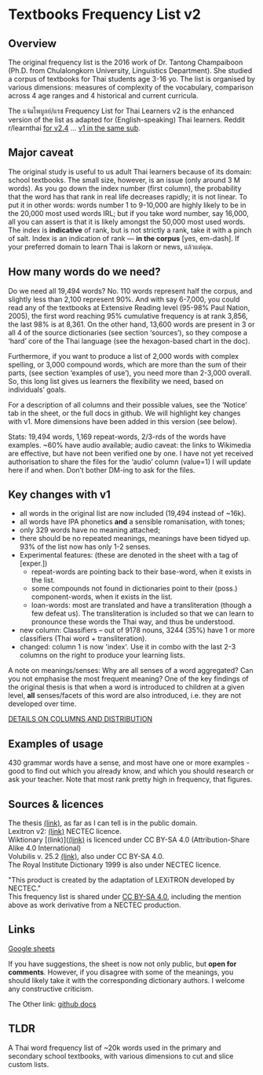 # Textbooks Frequency List v2

## Overview

The original frequency list is the 2016 work of Dr. Tantong Champaiboon (Ph.D. from Chulalongkorn University, Linguistics Department). She studied a corpus of textbooks for Thai students age 3-16 yo. The list is organised by various dimensions: measures of complexity of the vocabulary, comparison across 4 age ranges and 4 historical and current curricula.

The แจ่มไพบูลย์/แรช Frequency List for Thai Learners v2 is the enhanced version of the list as adapted for (English-speaking) Thai learners. Reddit r/learnthai [for v2.4](https://www.reddit.com/r/learnthai/comments/1o3lzz0/textbooks_frequency_list_v2/) ... [v1 in the same sub](https://www.reddit.com/r/learnthai/comments/1md1pmc/frequency_list_for_thai_learners).

## Major caveat

The original study is useful to us adult Thai learners because of its domain: school textbooks. The small size, however, is an issue (only around 3 M words). As you go down the index number (first column), the probability that the word has that rank in real life decreases rapidly; it is not linear. To put it in other words: words number 1 to 9-10,000 are highly likely to be in the 20,000 most used words IRL; but if you take word number, say 16,000, all you can assert is that it is likely amongst the 50,000 most used words. The index is **indicative** of rank, but is not strictly a rank, take it with a pinch of salt. Index is an indication of rank — **in the corpus** [yes, em-dash]. If your preferred domain to learn Thai is lakorn or news, แล้วแต่คุณ.

## How many words do we need?

Do we need all 19,494 words? No. 110 words represent half the corpus, and slightly less than 2,100 represent 90%. And with say 6-7,000, you could read any of the textbooks at Extensive Reading level (95-98% Paul Nation, 2005), the first word reaching 95% cumulative frequency is at rank 3,856, the last 98% is at 8,361. On the other hand, 13,600 words are present in 3 or all 4 of the source dictionaries (see section ‘sources’), so they compose a ‘hard’ core of the Thai language (see the hexagon-based chart in the doc). 

Furthermore, if you want to produce a list of 2,000 words with complex spelling, or 3,000 compound words, which are more than the sum of their parts, (see section ‘examples of use’), you need more than 2-3,000 overall. So, this long list gives us learners the flexibility we need, based on individuals’ goals.

For a description of all columns and their possible values, see the ‘Notice’ tab in the sheet, or the full docs in github. We will highlight key changes with v1. More dimensions have been added in this version (see below).

Stats: 19,494 words, 1,169 repeat-words, 2/3-rds of the words have examples. ~60% have audio available; audio caveat: the links to Wikimedia are effective, but have not been verified one by one. I have not yet received authorisation to share the files for the ‘audio’ column (value=1)  I will update here if and when. Don’t bother DM-ing to ask for the files.

## Key changes with v1

- all words in the original list are now included (19,494 instead of ~16k). 
- all words have IPA phonetics **and** a sensible romanisation, with tones;
- only 329 words have no meaning attached;
- there should be no repeated meanings, meanings have been tidyed up. 93% of the list now has only 1-2 senses.
- Experimental features: (these are denoted in the sheet with a tag of [exper.])
	- repeat-words are pointing back to their base-word, when it exists in the list.
	- some compounds not found in dictionaries point to their (poss.) component-words,  when it exists in the list.
	- loan-words: most are translated and have a transliteration (though a few defeat us). The transliteration is included so that we can learn to pronounce these words the Thai way, and thus be understood.
- new column: Classifiers – out of 9178 nouns, 3244 (35%) have 1 or more classifiers (Thai word + transliteration).
- changed: column 1 is now 'index'. Use it in combo with the last 2-3 columns on the right to produce your learning lists.

A note on meanings/senses: Why are all senses of a word aggregated? Can you not emphasise the most frequent meaning? One of the key findings of the original thesis is that when a word is introduced to children at a given level, **all** senses/facets of this word are also introduced, i.e. they are not developed over time.

[DETAILS ON COLUMNS AND DISTRIBUTION](freqlist_columns.md)

## Examples of usage

430 grammar words have a sense, and most have one or more examples - good to find out which you already know, and which you should research or ask your teacher. Note that most rank pretty high in frequency, that figures.

## Sources & licences

The thesis [(link)](https://www.arts.chula.ac.th/~ling/TTC/), as far as I can tell is in the public domain.  
Lexitron v2: [(link)](https://opend-portal.nectec.or.th/en/prepare/lexitron-2-0) NECTEC licence.  
Wiktionary [(link)]([(link)](https://th.wiktionary.org/) is licenced under CC BY-SA 4.0 (Attribution-Share Alike 4.0 International)  
Volubilis v. 25.2 [(link)](https://belisan-volubilis.blogspot.com/), also under CC BY-SA 4.0.  
The Royal Institute Dictionary 1999 is also under NECTEC licence.


"This product is created by the adaptation of LEXiTRON developed by NECTEC."  
This frequency list is shared under [CC BY-SA 4.0](https://creativecommons.org/licenses/by-sa/4.0/deed.en), including the mention above as work derivative from a NECTEC production.


## Links

[Google sheets](https://docs.google.com/spreadsheets/d/1Ehb296EWxUpqhdGcmCZIRO1xOioMJDYE/edit?usp=sharing&ouid=102358243107903300717&rtpof=true&sd=true)

If you have suggestions, the sheet is now not only public, but **open for comments**. However, if you disagree with some of the meanings, you should likely take it with the corresponding dictionary authors. I welcome any constructive criticism.

The Other link: [github docs](https://geebee101.github.io/newthai/)

## TLDR
A Thai word frequency list of ~20k words used in the primary and secondary school textbooks, with various dimensions to cut and slice custom lists.
